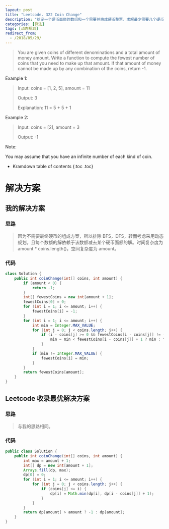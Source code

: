 ```yaml
---
layout: post
title: "Leetcode. 322 Coin Change"
description: "给定一个硬币面额的数组和一个需要兑换成硬币整票，求解最少需要几个硬币。如果无法用给定的硬币破开，就返回 -1。假设每种硬币都无限量提供。"
categories: [算法]
tags: [动态规划]
redirect_from:
  - /2018/05/29/
---
```


> You are given coins of different denominations and a total amount of money amount. Write a function to compute the fewest number of coins that you need to make up that amount. If that amount of money cannot be made up by any combination of the coins, return -1.

Example 1:

> Input: coins = [1, 2, 5], amount = 11
>
> Output: 3 
>
> Explanation: 11 = 5 + 5 + 1

Example 2:

> Input: coins = [2], amount = 3
>
> Output: -1

Note:

You may assume that you have an infinite number of each kind of coin.

* Kramdown table of contents
{:toc .toc}

# 解决方案

## 我的解决方案

### 思路

> 因为不需要最终硬币的组成方案，所以排除 BFS，DFS，转而考虑采用动态规划。且每个数额的解依赖于该数额减去某个硬币面额的解。时间复杂度为 amount * coins.length()，空间复杂度为 amount。

### 代码

```java
class Solution {
    public int coinChange(int[] coins, int amount) {
        if (amount < 0) {
            return -1;
        }
        int[] fewestCoins = new int[amount + 1];
        fewestCoins[0] = 0;
        for (int i = 1; i <= amount; i++) {
            fewestCoins[i] = -1;
        }
        for (int i = 1; i <= amount; i++) {
            int min = Integer.MAX_VALUE;
            for (int j = 0; j < coins.length; j++) {
                if (i - coins[j] >= 0 && fewestCoins[i - coins[j]] != -1) {
                    min = min < fewestCoins[i - coins[j]] + 1 ? min : fewestCoins[i - coins[j]] + 1;
                }
            }
            if (min != Integer.MAX_VALUE) {
                fewestCoins[i] = min;
            }
        }
        return fewestCoins[amount];
    }
}
```

## Leetcode 收录最优解决方案

### 思路

> 与我的思路相同。

### 代码

```java
public class Solution {
    public int coinChange(int[] coins, int amount) {
        int max = amount + 1;             
        int[] dp = new int[amount + 1];  
        Arrays.fill(dp, max);  
        dp[0] = 0;   
        for (int i = 1; i <= amount; i++) {
            for (int j = 0; j < coins.length; j++) {
                if (coins[j] <= i) {
                    dp[i] = Math.min(dp[i], dp[i - coins[j]] + 1);
                }
            }
        }
        return dp[amount] > amount ? -1 : dp[amount];
    }
}
```

[^1]: This is a footnote.

[kramdown]: https://kramdown.gettalong.org/
[Simple Texture]: https://github.com/yizeng/jekyll-theme-simple-texture